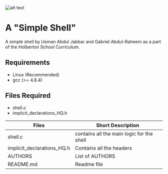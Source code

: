 ![alt text](https://www.geeksultd.com/wp-content/uploads/2020/04/Simple-Shell-Logo.png "Logo")

# A "Simple Shell"
A simple shell by Usman Abdul Jabbar and Gabriel Abdul-Raheem as a part of the Holberton School Curriculum.

## Requirements
- Linux (Recommended)
- gcc (>= 4.8.4)

## Files Required
- shell.c
- implicit_declarations_HQ.h

| Files | Short Description | 
| --- | --- |
| shell.c | contains all the main logic for the shell |
| implicit_declarations_HQ.h | Contains all the headers |
| AUTHORS | List of AUTHORS |
| README.md | Readme file |
